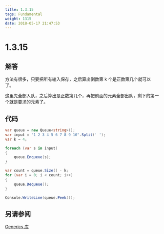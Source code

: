 ```yaml
---
title: 1.3.15
tags: Fundamental
weight: 1315
date: 2018-05-17 21:47:53
---
```


# 1.3.15


## 解答

方法有很多，只要把所有输入保存，之后算出倒数第 k 个是正数第几个就可以了。

这里先全部入队，之后算出是正数第几个，再把前面的元素全部出队，剩下的第一个就是要求的元素了。

## 代码

```csharp
var queue = new Queue<string>();
var input = "1 2 3 4 5 6 7 8 9 10".Split(' ');
var k = 4;

foreach (var s in input)
{
    queue.Enqueue(s);
}

var count = queue.Size() - k;
for (var i = 0; i < count; i++)
{
    queue.Dequeue();
}

Console.WriteLine(queue.Peek());
```

## 另请参阅

[Generics 库](https://github.com/ikesnowy/Algorithms-4th-Edition-in-Csharp/tree/master/1%20Fundamental/1.3/Generics)
